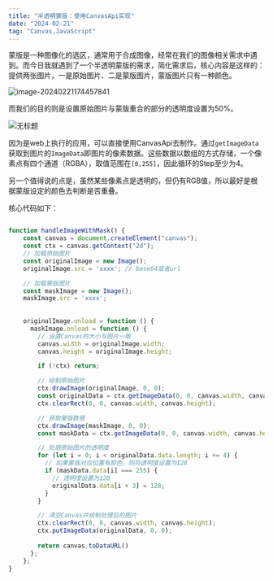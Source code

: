 ```yaml
---
title: "半透明蒙版：使用CanvasApi实现"
date: "2024-02-21"
tag: "Canvas,JavaScript"
---
```



蒙版是一种图像化的选区，通常用于合成图像，经常在我们的图像相关需求中遇到。而今日我就遇到了一个半透明蒙版的需求，简化需求后，核心内容是这样的：提供两张图片，一是原始图片、二是蒙版图片，蒙版图片只有一种颜色。

![image-20240221174457841](https://jsd.cdn.zzko.cn/gh/Zhuxb-Clouds/PicDepot/img/image-20240221174457841.png)

而我们的目的则是设置原始图片与蒙版重合的部分的透明度设置为50%。

![无标题](https://jsd.cdn.zzko.cn/gh/Zhuxb-Clouds/PicDepot/img/%E6%97%A0%E6%A0%87%E9%A2%98.png)

因为是web上执行的应用，可以直接使用CanvasApi去制作。通过`getImageData`获取到图片的`ImageData`即图片的像素数据。这些数据以数组的方式存储，一个像素点有四个通道（RGBA），取值范围在`[0,255]`，因此循环的Step至少为4。

另一个值得说的点是，虽然某些像素点是透明的，但仍有RGB值，所以最好是根据蒙版设定的颜色去判断是否重叠。

核心代码如下：

```javascript

function handleImageWithMask() {
    const canvas = document.createElement("canvas");
    const ctx = canvas.getContext("2d");
    // 加载原始图片
    const originalImage = new Image();
    originalImage.src = 'xxxx'; // base64或者url

    // 加载蒙版图片
    const maskImage = new Image();
    maskImage.src = 'xxxx';
    
    
    originalImage.onload = function () {
      maskImage.onload = function () {
        // 设置Canvas的大小与图片一致
        canvas.width = originalImage.width;
        canvas.height = originalImage.height;

        if (!ctx) return;

        // 绘制原始图片
        ctx.drawImage(originalImage, 0, 0);
        const originalData = ctx.getImageData(0, 0, canvas.width, canvas.height);
        ctx.clearRect(0, 0, canvas.width, canvas.height);

        // 获取蒙版数据
        ctx.drawImage(maskImage, 0, 0);
        const maskData = ctx.getImageData(0, 0, canvas.width, canvas.height);

        // 处理原始图片的透明度
        for (let i = 0; i < originalData.data.length; i += 4) {
          // 如果蒙版对应位置有颜色，则将透明度设置为128
          if (maskData.data[i] === 255) {
            // 透明度设置为128
            originalData.data[i + 3] = 128;
          }
        }

        // 清空Canvas并绘制处理后的图片
        ctx.clearRect(0, 0, canvas.width, canvas.height);
        ctx.putImageData(originalData, 0, 0);
		
        return canvas.toDataURL()
      };
    };
}
```

